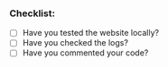 <!-- 
[EN]
Thanks for contributing to our website
We really appreciate your effort! :)
Please leave a short description to understand your change.

[IT]
Grazie per aver contribuito al nostro sito! :)
Per favore, lascia una breve descrizione per rendere
piu' comprensibile il tuo cambio.
-->

### Checklist:

* [ ] Have you tested the website locally?
* [ ] Have you checked the logs?
* [ ] Have you commented your code?